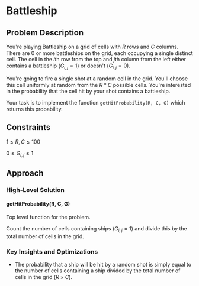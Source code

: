 # Battleship

## Problem Description

You're playing Battleship on a grid of cells with $R$ rows and $C$ columns. There are 0 or more battleships on the grid, each occupying a single distinct cell. The cell in the $i\text{th}$ row from the top and $j\text{th}$ column from the left either contains a battleship ($G_{i,j}=1$) or doesn't ($G_{i,j}=0$).

You're going to fire a single shot at a random cell in the grid. You'll choose this cell uniformly at random from the $R*C$ possible cells. You're interested in the probability that the cell hit by your shot contains a battleship.

Your task is to implement the function ```getHitProbability(R, C, G)``` which returns this probability.

## Constraints

$1 \leq R,C \leq 100$

$0 \leq G_{i,j} \leq 1$

## Approach

### High-Level Solution

#### getHitProbability(R, C, G)

Top level function for the problem.

Count the number of cells containing ships ($G_{i,j}=1$) and divide this by the total number of cells in the grid.

### Key Insights and Optimizations

- The probability that a ship will be hit by a random shot is simply equal to the number of cells containing a ship divided by the total number of cells in the grid ($R \times C$).